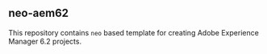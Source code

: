## neo-aem62

This repository contains `neo` based template for creating Adobe Experience Manager 6.2 projects.
